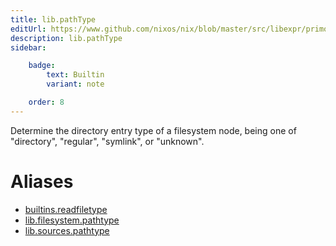 ```yaml
---
title: lib.pathType
editUrl: https://www.github.com/nixos/nix/blob/master/src/libexpr/primops.cc
description: lib.pathType
sidebar:

    badge:
        text: Builtin
        variant: note

    order: 8
---
```


Determine the directory entry type of a filesystem node, being
one of "directory", "regular", "symlink", or "unknown".


# Aliases

- [builtins.readfiletype](/nix-doc-comments/reference/builtins/builtins-readfiletype)
- [lib.filesystem.pathtype](/nix-doc-comments/reference/lib/filesystem/lib-filesystem-pathtype)
- [lib.sources.pathtype](/nix-doc-comments/reference/lib/sources/lib-sources-pathtype)


